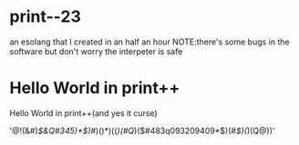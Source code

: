 # print--23
an esolang that I created in an half an hour
NOTE:there's some bugs in the software but don't worry the interpeter is safe

# Hello World in print++

Hello World in print++(and yes it curse)

'@!(&#$%&W$)*$&Q#345)*$)#*)($)*)(($*)(#Q*)($#483q093209409*$)(#*$)(*)(Q@))'
